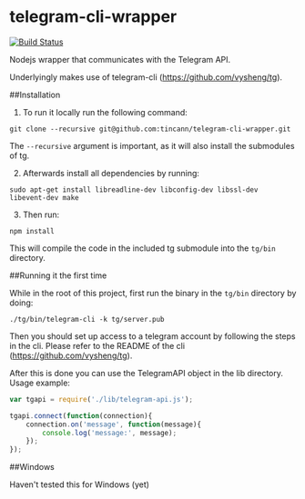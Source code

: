 telegram-cli-wrapper
===================
[![Build Status](https://travis-ci.org/tincann/telegram-cli-wrapper.svg)](https://travis-ci.org/tincann/telegram-cli-nodejs)

Nodejs wrapper that communicates with the Telegram API.

Underlyingly makes use of telegram-cli (https://github.com/vysheng/tg).

##Installation

1. To run it locally run the following command:

 `git clone --recursive git@github.com:tincann/telegram-cli-wrapper.git`
  
  The `--recursive` argument is important, as it will also install the submodules of tg. 

2. Afterwards install all dependencies by running:

  `sudo apt-get install libreadline-dev libconfig-dev libssl-dev libevent-dev make`

3. Then run:

  `npm install`

 This will compile the code in the included tg submodule into the `tg/bin` directory.

##Running it the first time

While in the root of this project, first run the binary in the `tg/bin` directory by doing:

`./tg/bin/telegram-cli -k tg/server.pub`

Then you should set up access to a telegram account by following the steps in the cli. Please refer to the README of the cli (https://github.com/vysheng/tg).

After this is done you can use the TelegramAPI object in the lib directory. Usage example:

```javascript
var tgapi = require('./lib/telegram-api.js');

tgapi.connect(function(connection){
    connection.on('message', function(message){
        console.log('message:', message);
    });
});
```


##Windows

Haven't tested this for Windows (yet)
